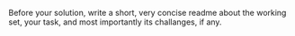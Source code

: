 Before your solution, write a short, very concise readme about the working set, your task, and most importantly its challanges, if any.
